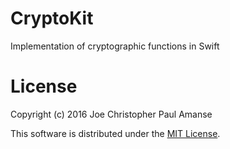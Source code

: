 # CryptoKit

Implementation of cryptographic functions in Swift

# License

Copyright (c) 2016 Joe Christopher Paul Amanse

This software is distributed under the [MIT License](./LICENSE).
